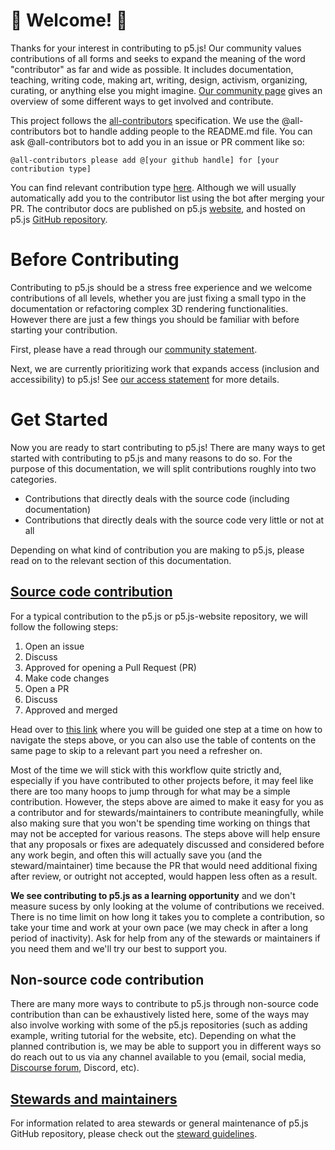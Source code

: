 # 🌸 Welcome! 🌺

Thanks for your interest in contributing to p5.js! Our community values contributions of all forms and seeks to expand the meaning of the word "contributor" as far and wide as possible. It includes documentation, teaching, writing code, making art, writing, design, activism, organizing, curating, or anything else you might imagine. [Our community page](https://p5js.org/community/#contribute) gives an overview of some different ways to get involved and contribute.

This project follows the [all-contributors](https://github.com/kentcdodds/all-contributors) specification. We use the @all-contributors bot to handle adding people to the README.md file. You can ask @all-contributors bot to add you in an issue or PR comment like so:
```
@all-contributors please add @[your github handle] for [your contribution type]
```
You can find relevant contribution type [here](https://allcontributors.org/docs/en/emoji-key). Although we will usually automatically add you to the contributor list using the bot after merging your PR. The contributor docs are published on p5.js [website](https://p5js.org/contributor-docs/#/), and hosted on p5.js [GitHub repository](https://github.com/processing/p5.js/tree/main/contributor_docs).

# Before Contributing
Contributing to p5.js should be a stress free experience and we welcome contributions of all levels, whether you are just fixing a small typo in the documentation or refactoring complex 3D rendering functionalities. However there are just a few things you should be familiar with before starting your contribution.

First, please have a read through our [community statement](https://p5js.org/community/).

Next, we are currently prioritizing work that expands access (inclusion and accessibility) to p5.js! See [our access statement](./access.md) for more details.

# Get Started
Now you are ready to start contributing to p5.js! There are many ways to get started with contributing to p5.js and many reasons to do so. For the purpose of this documentation, we will split contributions roughly into two categories.
- Contributions that directly deals with the source code (including documentation)
- Contributions that directly deals with the source code very little or not at all

Depending on what kind of contribution you are making to p5.js, please read on to the relevant section of this documentation.

## [Source code contribution](./contributor_guidelines.md)
For a typical contribution to the p5.js or p5.js-website repository, we will follow the following steps:
1. Open an issue
2. Discuss
3. Approved for opening a Pull Request (PR)
4. Make code changes
5. Open a PR
6. Discuss
7. Approved and merged

Head over to [this link](./contributor_guidelines.md) where you will be guided one step at a time on how to navigate the steps above, or you can also use the table of contents on the same page to skip to a relevant part you need a refresher on.

Most of the time we will stick with this workflow quite strictly and, especially if you have contributed to other projects before, it may feel like there are too many hoops to jump through for what may be a simple contribution. However, the steps above are aimed to make it easy for you as a contributor and for stewards/maintainers to contribute meaningfully, while also making sure that you won't be spending time working on things that may not be accepted for various reasons. The steps above will help ensure that any proposals or fixes are adequately discussed and considered before any work begin, and often this will actually save you (and the steward/maintainer) time because the PR that would need additional fixing after review, or outright not accepted, would happen less often as a result.

**We see contributing to p5.js as a learning opportunity** and we don't measure sucess by only looking at the volume of contributions we received. There is no time limit on how long it takes you to complete a contribution, so take your time and work at your own pace (we may check in after a long period of inactivity). Ask for help from any of the stewards or maintainers if you need them and we'll try our best to support you.

## Non-source code contribution
There are many more ways to contribute to p5.js through non-source code contribution than can be exhaustively listed here, some of the ways may also involve working with some of the p5.js repositories (such as adding example, writing tutorial for the website, etc). Depending on what the planned contribution is, we may be able to support you in different ways so do reach out to us via any channel available to you (email, social media, [Discourse forum](https://discourse.processing.org/c/p5js/10), Discord, etc).

## [Stewards and maintainers](./steward_guidelines.md)
For information related to area stewards or general maintenance of p5.js GitHub repository, please check out the [steward guidelines](./steward_guidelines.md).
